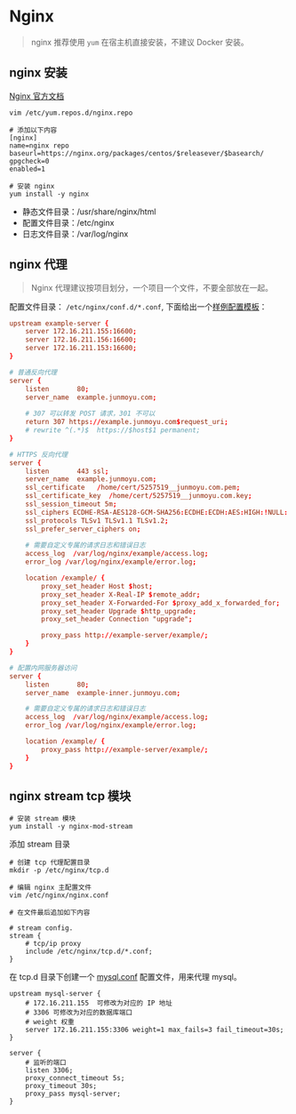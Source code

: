# Nginx

> nginx 推荐使用 `yum` 在宿主机直接安装，不建议 Docker 安装。

## nginx 安装

[Nginx 官方文档](https://www.nginx.com/resources/wiki/start/topics/tutorials/install/)

```shell
vim /etc/yum.repos.d/nginx.repo

# 添加以下内容
[nginx]
name=nginx repo
baseurl=https://nginx.org/packages/centos/$releasever/$basearch/
gpgcheck=0
enabled=1

# 安装 nginx
yum install -y nginx
```

* 静态文件目录：/usr/share/nginx/html
* 配置文件目录：/etc/nginx
* 日志文件目录：/var/log/nginx

## nginx 代理

> Nginx 代理建议按项目划分，一个项目一个文件，不要全部放在一起。

配置文件目录： `/etc/nginx/conf.d/*.conf`, 下面给出一个[样例配置模板](./example.conf)：

```conf
upstream example-server {
    server 172.16.211.155:16600;
    server 172.16.211.156:16600;
    server 172.16.211.153:16600;
}

# 普通反向代理
server {
    listen       80;
    server_name  example.junmoyu.com;
    
    # 307 可以转发 POST 请求，301 不可以
    return 307 https://example.junmoyu.com$request_uri;
    # rewrite ^(.*)$  https://$host$1 permanent;
}

# HTTPS 反向代理
server {
    listen       443 ssl;
    server_name  example.junmoyu.com;
    ssl_certificate   /home/cert/5257519__junmoyu.com.pem;
    ssl_certificate_key  /home/cert/5257519__junmoyu.com.key;
    ssl_session_timeout 5m;
    ssl_ciphers ECDHE-RSA-AES128-GCM-SHA256:ECDHE:ECDH:AES:HIGH:!NULL:!aNULL:!MD5:!ADH:!RC4;
    ssl_protocols TLSv1 TLSv1.1 TLSv1.2;
    ssl_prefer_server_ciphers on;
    
    # 需要自定义专属的请求日志和错误日志
    access_log  /var/log/nginx/example/access.log;
    error_log /var/log/nginx/example/error.log;

    location /example/ {
        proxy_set_header Host $host;
        proxy_set_header X-Real-IP $remote_addr;
        proxy_set_header X-Forwarded-For $proxy_add_x_forwarded_for;
        proxy_set_header Upgrade $http_upgrade;
        proxy_set_header Connection "upgrade";

        proxy_pass http://example-server/example/;    
    }
}

# 配置内网服务器访问
server {
    listen       80;
    server_name  example-inner.junmoyu.com;

    # 需要自定义专属的请求日志和错误日志
    access_log  /var/log/nginx/example/access.log;
    error_log /var/log/nginx/example/error.log;

    location /example/ {
        proxy_pass http://example-server/example/;
    }
}
```

## nginx stream tcp 模块

```shell
# 安装 stream 模块
yum install -y nginx-mod-stream
```

添加 stream 目录

```shell
# 创建 tcp 代理配置目录
mkdir -p /etc/nginx/tcp.d

# 编辑 nginx 主配置文件
vim /etc/nginx/nginx.conf

# 在文件最后追加如下内容

# stream config.
stream {
    # tcp/ip proxy
    include /etc/nginx/tcp.d/*.conf;
}
```

在 tcp.d 目录下创建一个 [mysql.conf](./mysql.conf) 配置文件，用来代理 mysql。

```shell
upstream mysql-server {
    # 172.16.211.155  可修改为对应的 IP 地址
    # 3306 可修改为对应的数据库端口
    # weight 权重
    server 172.16.211.155:3306 weight=1 max_fails=3 fail_timeout=30s;
}

server {
    # 监听的端口
    listen 3306;
    proxy_connect_timeout 5s;
    proxy_timeout 30s;
    proxy_pass mysql-server;
}
```